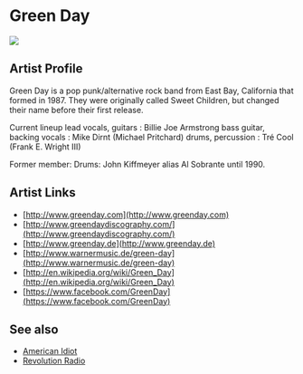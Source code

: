 # Green Day

![](../../asssets/artists/Green_Day.png)

## Artist Profile

Green Day is a pop punk/alternative rock band from East Bay, California that formed in 1987. They were originally called Sweet Children, but changed their name before their first release.

Current lineup 
lead vocals, guitars : Billie Joe Armstrong
bass guitar, backing vocals : Mike Dirnt (Michael Pritchard)
drums, percussion : Tré Cool (Frank E. Wright III)

Former member:
Drums: John Kiffmeyer alias Al Sobrante until 1990.

## Artist Links

- [http://www.greenday.com](http://www.greenday.com)
- [http://www.greendaydiscography.com/](http://www.greendaydiscography.com/)
- [http://www.greenday.de](http://www.greenday.de)
- [http://www.warnermusic.de/green-day](http://www.warnermusic.de/green-day)
- [http://en.wikipedia.org/wiki/Green_Day](http://en.wikipedia.org/wiki/Green_Day)
- [https://www.facebook.com/GreenDay](https://www.facebook.com/GreenDay)


## See also

- [American Idiot](Green_Day-American_Idiot.md)
- [Revolution Radio](Green_Day-Revolution_Radio.md)

